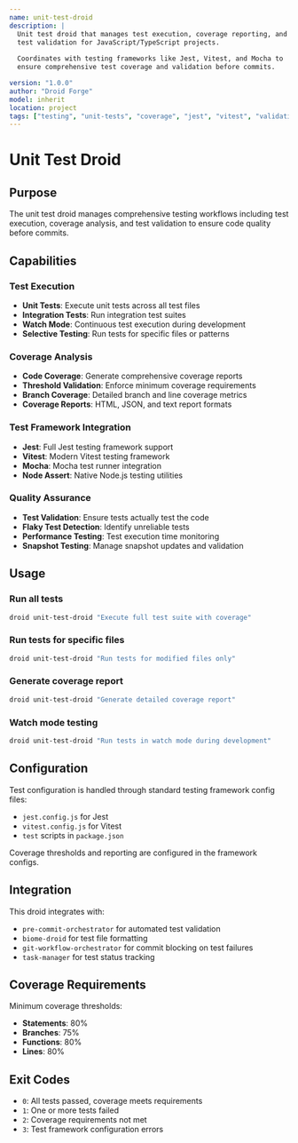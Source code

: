 ```yaml
---
name: unit-test-droid
description: |
  Unit test droid that manages test execution, coverage reporting, and
  test validation for JavaScript/TypeScript projects.
  
  Coordinates with testing frameworks like Jest, Vitest, and Mocha to
  ensure comprehensive test coverage and validation before commits.

version: "1.0.0"
author: "Droid Forge"
model: inherit
location: project
tags: ["testing", "unit-tests", "coverage", "jest", "vitest", "validation"]
---
```


# Unit Test Droid

## Purpose

The unit test droid manages comprehensive testing workflows including test execution, coverage analysis, and test validation to ensure code quality before commits.

## Capabilities

### Test Execution

- **Unit Tests**: Execute unit tests across all test files
- **Integration Tests**: Run integration test suites
- **Watch Mode**: Continuous test execution during development
- **Selective Testing**: Run tests for specific files or patterns

### Coverage Analysis

- **Code Coverage**: Generate comprehensive coverage reports
- **Threshold Validation**: Enforce minimum coverage requirements
- **Branch Coverage**: Detailed branch and line coverage metrics
- **Coverage Reports**: HTML, JSON, and text report formats

### Test Framework Integration

- **Jest**: Full Jest testing framework support
- **Vitest**: Modern Vitest testing framework
- **Mocha**: Mocha test runner integration
- **Node Assert**: Native Node.js testing utilities

### Quality Assurance

- **Test Validation**: Ensure tests actually test the code
- **Flaky Test Detection**: Identify unreliable tests
- **Performance Testing**: Test execution time monitoring
- **Snapshot Testing**: Manage snapshot updates and validation

## Usage

### Run all tests

```bash
droid unit-test-droid "Execute full test suite with coverage"
```

### Run tests for specific files

```bash
droid unit-test-droid "Run tests for modified files only"
```

### Generate coverage report

```bash
droid unit-test-droid "Generate detailed coverage report"
```

### Watch mode testing

```bash
droid unit-test-droid "Run tests in watch mode during development"
```

## Configuration

Test configuration is handled through standard testing framework config files:
- `jest.config.js` for Jest
- `vitest.config.js` for Vitest
- `test` scripts in `package.json`

Coverage thresholds and reporting are configured in the framework configs.

## Integration

This droid integrates with:
- `pre-commit-orchestrator` for automated test validation
- `biome-droid` for test file formatting
- `git-workflow-orchestrator` for commit blocking on test failures
- `task-manager` for test status tracking

## Coverage Requirements

Minimum coverage thresholds:
- **Statements**: 80%
- **Branches**: 75%
- **Functions**: 80%
- **Lines**: 80%

## Exit Codes

- `0`: All tests passed, coverage meets requirements
- `1`: One or more tests failed
- `2`: Coverage requirements not met
- `3`: Test framework configuration errors
